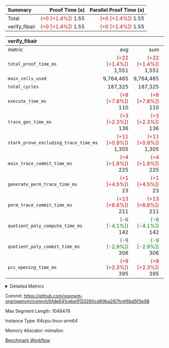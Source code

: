 | Summary | Proof Time (s) | Parallel Proof Time (s) |
|:---|---:|---:|
| Total | <span style='color: red'>(+0 [+1.4%])</span> 1.55 | <span style='color: red'>(+0 [+1.4%])</span> 1.55 |
| verify_fibair | <span style='color: red'>(+0 [+1.4%])</span> 1.55 | <span style='color: red'>(+0 [+1.4%])</span> 1.55 |


| verify_fibair |||||
|:---|---:|---:|---:|---:|
|metric|avg|sum|max|min|
| `total_proof_time_ms ` | <span style='color: red'>(+22 [+1.4%])</span> 1,551 | <span style='color: red'>(+22 [+1.4%])</span> 1,551 | <span style='color: red'>(+22 [+1.4%])</span> 1,551 | <span style='color: red'>(+22 [+1.4%])</span> 1,551 |
| `main_cells_used     ` |  9,764,465 |  9,764,465 |  9,764,465 |  9,764,465 |
| `total_cycles        ` |  187,325 |  187,325 |  187,325 |  187,325 |
| `execute_time_ms     ` | <span style='color: red'>(+8 [+7.8%])</span> 110 | <span style='color: red'>(+8 [+7.8%])</span> 110 | <span style='color: red'>(+8 [+7.8%])</span> 110 | <span style='color: red'>(+8 [+7.8%])</span> 110 |
| `trace_gen_time_ms   ` | <span style='color: red'>(+3 [+2.3%])</span> 136 | <span style='color: red'>(+3 [+2.3%])</span> 136 | <span style='color: red'>(+3 [+2.3%])</span> 136 | <span style='color: red'>(+3 [+2.3%])</span> 136 |
| `stark_prove_excluding_trace_time_ms` | <span style='color: red'>(+11 [+0.9%])</span> 1,305 | <span style='color: red'>(+11 [+0.9%])</span> 1,305 | <span style='color: red'>(+11 [+0.9%])</span> 1,305 | <span style='color: red'>(+11 [+0.9%])</span> 1,305 |
| `main_trace_commit_time_ms` | <span style='color: red'>(+4 [+1.8%])</span> 225 | <span style='color: red'>(+4 [+1.8%])</span> 225 | <span style='color: red'>(+4 [+1.8%])</span> 225 | <span style='color: red'>(+4 [+1.8%])</span> 225 |
| `generate_perm_trace_time_ms` | <span style='color: red'>(+1 [+4.5%])</span> 23 | <span style='color: red'>(+1 [+4.5%])</span> 23 | <span style='color: red'>(+1 [+4.5%])</span> 23 | <span style='color: red'>(+1 [+4.5%])</span> 23 |
| `perm_trace_commit_time_ms` | <span style='color: red'>(+13 [+6.6%])</span> 211 | <span style='color: red'>(+13 [+6.6%])</span> 211 | <span style='color: red'>(+13 [+6.6%])</span> 211 | <span style='color: red'>(+13 [+6.6%])</span> 211 |
| `quotient_poly_compute_time_ms` | <span style='color: green'>(-6 [-4.1%])</span> 142 | <span style='color: green'>(-6 [-4.1%])</span> 142 | <span style='color: green'>(-6 [-4.1%])</span> 142 | <span style='color: green'>(-6 [-4.1%])</span> 142 |
| `quotient_poly_commit_time_ms` | <span style='color: green'>(-9 [-2.9%])</span> 306 | <span style='color: green'>(-9 [-2.9%])</span> 306 | <span style='color: green'>(-9 [-2.9%])</span> 306 | <span style='color: green'>(-9 [-2.9%])</span> 306 |
| `pcs_opening_time_ms ` | <span style='color: red'>(+9 [+2.3%])</span> 395 | <span style='color: red'>(+9 [+2.3%])</span> 395 | <span style='color: red'>(+9 [+2.3%])</span> 395 | <span style='color: red'>(+9 [+2.3%])</span> 395 |



<details>
<summary>Detailed Metrics</summary>

|  | verify_program_compile_ms | total_cells | stark_prove_excluding_trace_time_ms | quotient_poly_compute_time_ms | quotient_poly_commit_time_ms | perm_trace_commit_time_ms | pcs_opening_time_ms | main_trace_commit_time_ms |
| --- | --- | --- | --- | --- | --- | --- | --- |
|  | 5 | 65,536 | 67 | 3 | 14 | 0 | 35 | 14 | 

| air_name | rows | quotient_deg | main_cols | interactions | constraints | cells |
| --- | --- | --- | --- | --- | --- | --- |
| AccessAdapterAir<2> |  | 4 |  | 5 | 11 |  | 
| AccessAdapterAir<4> |  | 4 |  | 5 | 11 |  | 
| AccessAdapterAir<8> |  | 4 |  | 5 | 11 |  | 
| FibonacciAir | 32,768 | 1 | 2 |  | 5 | 65,536 | 
| FriReducedOpeningAir |  | 4 |  | 31 | 52 |  | 
| NativePoseidon2Air<BabyBearParameters>, 1> |  | 4 |  | 136 | 530 |  | 
| PhantomAir |  | 4 |  | 3 | 4 |  | 
| ProgramAir |  | 1 |  | 1 | 4 |  | 
| VariableRangeCheckerAir |  | 1 |  | 1 | 4 |  | 
| VmAirWrapper<AluNativeAdapterAir, FieldArithmeticCoreAir> |  | 4 |  | 15 | 23 |  | 
| VmAirWrapper<BranchNativeAdapterAir, BranchEqualCoreAir<1> |  | 4 |  | 11 | 22 |  | 
| VmAirWrapper<JalNativeAdapterAir, JalCoreAir> |  | 4 |  | 7 | 6 |  | 
| VmAirWrapper<NativeAdapterAir<2, 0>, PublicValuesCoreAir> |  | 4 |  | 11 | 22 |  | 
| VmAirWrapper<NativeLoadStoreAdapterAir<1>, NativeLoadStoreCoreAir<1> |  | 4 |  | 15 | 16 |  | 
| VmAirWrapper<NativeLoadStoreAdapterAir<4>, NativeLoadStoreCoreAir<4> |  | 4 |  | 15 | 16 |  | 
| VmAirWrapper<NativeVectorizedAdapterAir<4>, FieldExtensionCoreAir> |  | 4 |  | 15 | 23 |  | 
| VmConnectorAir |  | 4 |  | 3 | 8 |  | 
| VolatileBoundaryAir |  | 4 |  | 4 | 16 |  | 

| group | trace_gen_time_ms | total_proof_time_ms | total_cycles | total_cells | stark_prove_excluding_trace_time_ms | quotient_poly_compute_time_ms | quotient_poly_commit_time_ms | perm_trace_commit_time_ms | pcs_opening_time_ms | main_trace_commit_time_ms | main_cells_used | generate_perm_trace_time_ms | execute_time_ms |
| --- | --- | --- | --- | --- | --- | --- | --- | --- | --- | --- | --- | --- | --- |
| verify_fibair | 136 | 1,551 | 187,325 | 26,116,760 | 1,305 | 142 | 306 | 211 | 395 | 225 | 9,764,465 | 23 | 110 | 

| group | air_name | rows | prep_cols | perm_cols | main_cols | cells |
| --- | --- | --- | --- | --- | --- | --- |
| verify_fibair | AccessAdapterAir<2> | 65,536 |  | 12 | 11 | 1,507,328 | 
| verify_fibair | AccessAdapterAir<4> | 32,768 |  | 12 | 13 | 819,200 | 
| verify_fibair | AccessAdapterAir<8> | 128 |  | 12 | 17 | 3,712 | 
| verify_fibair | FriReducedOpeningAir | 1,024 |  | 36 | 25 | 62,464 | 
| verify_fibair | NativePoseidon2Air<BabyBearParameters>, 1> | 16,384 |  | 160 | 399 | 9,158,656 | 
| verify_fibair | PhantomAir | 4,096 |  | 8 | 6 | 57,344 | 
| verify_fibair | ProgramAir | 8,192 |  | 8 | 10 | 147,456 | 
| verify_fibair | VariableRangeCheckerAir | 262,144 | 2 | 8 | 1 | 2,359,296 | 
| verify_fibair | VmAirWrapper<AluNativeAdapterAir, FieldArithmeticCoreAir> | 131,072 |  | 20 | 29 | 6,422,528 | 
| verify_fibair | VmAirWrapper<BranchNativeAdapterAir, BranchEqualCoreAir<1> | 32,768 |  | 16 | 23 | 1,277,952 | 
| verify_fibair | VmAirWrapper<JalNativeAdapterAir, JalCoreAir> | 8,192 |  | 12 | 9 | 172,032 | 
| verify_fibair | VmAirWrapper<NativeLoadStoreAdapterAir<1>, NativeLoadStoreCoreAir<1> | 32,768 |  | 24 | 22 | 1,507,328 | 
| verify_fibair | VmAirWrapper<NativeLoadStoreAdapterAir<4>, NativeLoadStoreCoreAir<4> | 16,384 |  | 24 | 31 | 901,120 | 
| verify_fibair | VmAirWrapper<NativeVectorizedAdapterAir<4>, FieldExtensionCoreAir> | 8,192 |  | 20 | 38 | 475,136 | 
| verify_fibair | VmConnectorAir | 2 | 1 | 8 | 4 | 24 | 
| verify_fibair | VolatileBoundaryAir | 65,536 |  | 8 | 11 | 1,245,184 | 

</details>


Commit: https://github.com/openvm-org/openvm/commit/bfde641cebe9120260cd69ba287fcef6bd5f3e98

Max Segment Length: 1048476

Instance Type: 64cpu-linux-arm64

Memory Allocator: mimalloc

[Benchmark Workflow](https://github.com/openvm-org/openvm/actions/runs/13146631426)
